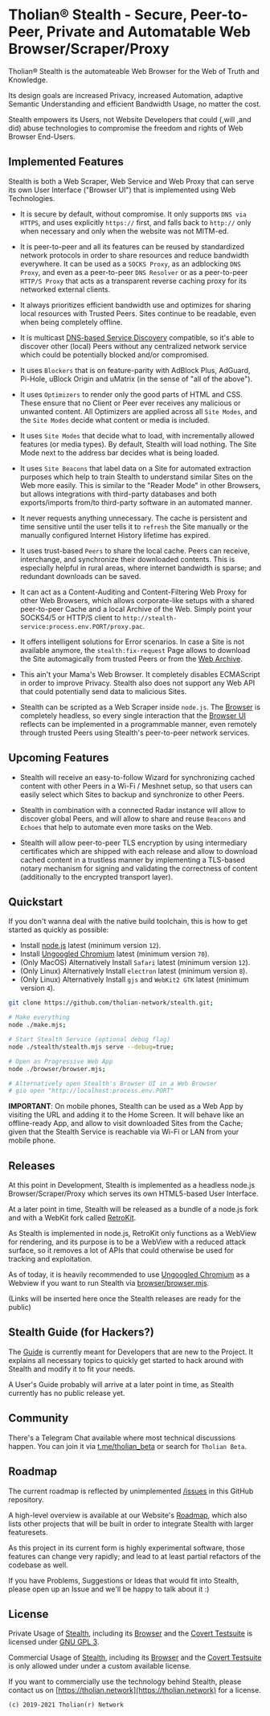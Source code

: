 # Tholian® Stealth - Secure, Peer-to-Peer, Private and Automatable Web Browser/Scraper/Proxy

Tholian® Stealth is the automateable Web Browser for the Web of Truth and Knowledge.

Its design goals are increased Privacy, increased Automation, adaptive Semantic
Understanding and efficient Bandwidth Usage, no matter the cost.

Stealth empowers its Users, not Website Developers that could (,will ,and did) abuse
technologies to compromise the freedom and rights of Web Browser End-Users.

## Implemented Features

Stealth is both a Web Scraper, Web Service and Web Proxy that can serve its own
User Interface ("Browser UI") that is implemented using Web Technologies.

- It is secure by default, without compromise. It only supports `DNS via HTTPS`,
  and uses explicitly `https://` first, and falls back to `http://` only when
  necessary and only when the website was not MITM-ed.

- It is peer-to-peer and all its features can be reused by standardized network
  protocols in order to share resources and reduce bandwidth everywhere. It can
  be used as a `SOCKS Proxy`, as an adblocking `DNS Proxy`, and even as a peer-to-peer
  `DNS Resolver` or as a peer-to-peer `HTTP/S Proxy` that acts as a transparent
  reverse caching proxy for its networked external clients.

- It always prioritizes efficient bandwidth use and optimizes for sharing local
  resources with Trusted Peers. Sites continue to be readable, even when being
  completely offline.

- It is multicast [DNS-based Service Discovery](https://dns-sd.org) compatible,
  so it's able to discover other (local) Peers without any centralized network
  service which could be potentially blocked and/or compromised.

- It uses `Blockers` that is on feature-parity with AdBlock Plus, AdGuard, Pi-Hole,
  uBlock Origin and uMatrix (in the sense of "all of the above").

- It uses `Optimizers` to render only the good parts of HTML and CSS. These ensure that
  no Client or Peer ever receives any malicious or unwanted content. All Optimizers are
  applied across all `Site Modes`, and the `Site Modes` decide what content or media is
  included.

- It uses `Site Modes` that decide what to load, with incrementally allowed features
  (or media types). By default, Stealth will load nothing. The Site Mode next to the
  address bar decides what is being loaded.

- It uses `Site Beacons` that label data on a Site for automated extraction purposes
  which help to train Stealth to understand similar Sites on the Web more easily.
  This is similar to the "Reader Mode" in other Browsers, but allows integrations with
  third-party databases and both exports/imports from/to third-party software in an
  automated manner.

- It never requests anything unnecessary. The cache is persistent and time sensitive
  until the user tells it to `refresh` the Site manually or the manually configured
  Internet History lifetime has expired.

- It uses trust-based `Peers` to share the local cache. Peers can receive, interchange,
  and synchronize their downloaded contents. This is especially helpful in rural areas,
  where internet bandwidth is sparse; and redundant downloads can be saved.

- It can act as a Content-Auditing and Content-Filtering Web Proxy for other Web Browsers,
  which allows corporate-like setups with a shared peer-to-peer Cache and a local Archive
  of the Web. Simply point your SOCKS4/5 or HTTP/S client to `http://stealth-service:process.env.PORT/proxy.pac`.

- It offers intelligent solutions for Error scenarios. In case a Site is not available
  anymore, the `stealth:fix-request` Page allows to download the Site automagically from
  trusted Peers or from the [Web Archive](https://web.archive.org).

- This ain't your Mama's Web Browser. It completely disables ECMAScript in order to improve
  Privacy. Stealth also does not support any Web API that could potentially send data to
  malicious Sites.

- Stealth can be scripted as a Web Scraper inside `node.js`. The [Browser](./browser/source)
  is completely headless, so every single interaction that the [Browser UI](./browser/design)
  reflects can be implemented in a programmable manner, even remotely through trusted Peers
  using Stealth's peer-to-peer network services.

## Upcoming Features

- Stealth will receive an easy-to-follow Wizard for synchronizing cached content with other
  Peers in a Wi-Fi / Meshnet setup, so that users can easily select which Sites to backup
  and synchronize to other Peers.

- Stealth in combination with a connected Radar instance will allow to discover global Peers,
  and will allow to share and reuse `Beacons` and `Echoes` that help to automate even more
  tasks on the Web.

- Stealth will allow peer-to-peer TLS encryption by using intermediary certificates which are
  shipped with each release and allow to download cached content in a trustless manner by
  implementing a TLS-based notary mechanism for signing and validating the correctness of
  content (additionally to the encrypted transport layer).

## Quickstart

If you don't wanna deal with the native build toolchain, this
is how to get started as quickly as possible:

- Install [node.js](https://nodejs.org/en/download) latest (minimum version `12`).
- Install [Ungoogled Chromium](https://github.com/Eloston/ungoogled-chromium/releases) latest (minimum version `70`).
- (Only MacOS) Alternatively Install `Safari` latest (minimum version `12`).
- (Only Linux) Alternatively Install `electron` latest (minimum version `8`).
- (Only Linux) Alternatively Install `gjs` and `WebKit2 GTK` latest (minimum version `4`).

```bash
git clone https://github.com/tholian-network/stealth.git;

# Make everything
node ./make.mjs;

# Start Stealth Service (optional debug flag)
node ./stealth/stealth.mjs serve --debug=true;

# Open as Progressive Web App
node ./browser/browser.mjs;

# Alternatively open Stealth's Browser UI in a Web Browser
# gio open "http://localhost:process.env.PORT"
```

**IMPORTANT**: On mobile phones, Stealth can be used as a Web App by visiting the URL and
adding it to the Home Screen. It will behave like an offline-ready App, and allow to visit
downloaded Sites from the Cache; given that the Stealth Service is reachable via Wi-Fi or LAN
from your mobile phone.

## Releases

At this point in Development, Stealth is implemented as a headless node.js Browser/Scraper/Proxy
which serves its own HTML5-based User Interface.

At a later point in time, Stealth will be released as a bundle of a node.js fork and with a WebKit
fork called [RetroKit](https://github.com/tholian-network/retrokit.git).

As Stealth is implemented in node.js, RetroKit only functions as a WebView for rendering, and its
purpose is to be a WebView with a reduced attack surface, so it removes a lot of APIs that could
otherwise be used for tracking and exploitation.

As of today, it is heavily recommended to use [Ungoogled Chromium](https://ungoogled-software.github.io)
as a Webview if you want to run Stealth via [browser/browser.mjs](/browser/browser.mjs).

(Links will be inserted here once the Stealth releases are ready for the public)

## Stealth Guide (for Hackers?)

The [Guide](/guide/README.md) is currently meant for Developers that are new to the Project.
It explains all necessary topics to quickly get started to hack around with Stealth and modify
it to fit your needs.

A User's Guide probably will arrive at a later point in time, as Stealth currently has no
public release yet.

## Community

There's a Telegram Chat available where most technical discussions happen.
You can join it via [t.me/tholian_beta](https://t.me/tholian_beta) or search for `Tholian Beta`.

## Roadmap

The current roadmap is reflected by unimplemented [/issues](./issues) in this
GitHub repository.

A high-level overview is available at our Website's [Roadmap](https://tholian.network/roadmap.html),
which also lists other projects that will be built in order to integrate Stealth
with larger featuresets.

As this project in its current form is highly experimental software, those features
can change very rapidly; and lead to at least partial refactors of the codebase as
well.

If you have Problems, Suggestions or Ideas that would fit into Stealth, please open
up an Issue and we'll be happy to talk about it :)

## License

Private Usage of [Stealth](/stealth), including its [Browser](/browser) and the
[Covert Testsuite](/covert) is licensed under [GNU GPL 3](./LICENSE_GPL3.txt).

Commercial Usage of [Stealth](/stealth), including its [Browser](/browser) and the
[Covert Testsuite](/covert) is only allowed under under a custom available license.

If you want to commercially use the technology behind Stealth, please contact us on
[https://tholian.network](https://tholian.network) for a license.

`(c) 2019-2021 Tholian(r) Network`
